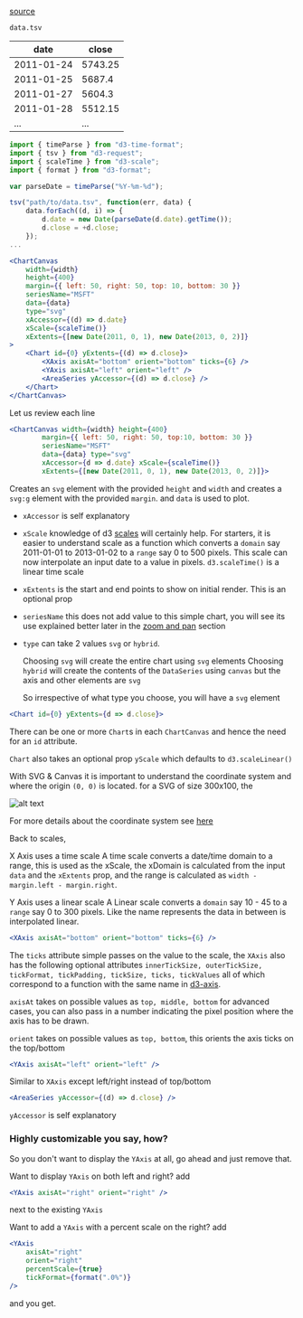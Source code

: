 [source](https://github.com/kossidts/react-stockcharts/blob/master/docs/lib/charts/AreaChart.js) <!--, [codesandbox](https://codesandbox.io/s/github/rrag/react-stockcharts-examples2/tree/master/examples/AreaChart) -->

`data.tsv`

| date       | close   |
| ---------- | ------- |
| 2011-01-24 | 5743.25 |
| 2011-01-25 | 5687.4  |
| 2011-01-27 | 5604.3  |
| 2011-01-28 | 5512.15 |
| ...        | ...     |

```js
import { timeParse } from "d3-time-format";
import { tsv } from "d3-request";
import { scaleTime } from "d3-scale";
import { format } from "d3-format";

var parseDate = timeParse("%Y-%m-%d");

tsv("path/to/data.tsv", function(err, data) {
	data.forEach((d, i) => {
		d.date = new Date(parseDate(d.date).getTime());
		d.close = +d.close;
	});
...
```

```jsx
<ChartCanvas
    width={width}
    height={400}
    margin={{ left: 50, right: 50, top: 10, bottom: 30 }}
    seriesName="MSFT"
    data={data}
    type="svg"
    xAccessor={(d) => d.date}
    xScale={scaleTime()}
    xExtents={[new Date(2011, 0, 1), new Date(2013, 0, 2)]}
>
    <Chart id={0} yExtents={(d) => d.close}>
        <XAxis axisAt="bottom" orient="bottom" ticks={6} />
        <YAxis axisAt="left" orient="left" />
        <AreaSeries yAccessor={(d) => d.close} />
    </Chart>
</ChartCanvas>
```

Let us review each line

```jsx
<ChartCanvas width={width} height={400}
		margin={{ left: 50, right: 50, top:10, bottom: 30 }}
		seriesName="MSFT"
		data={data} type="svg"
		xAccessor={d => d.date} xScale={scaleTime()}
		xExtents={[new Date(2011, 0, 1), new Date(2013, 0, 2)]}>
```

Creates an `svg` element with the provided `height` and `width` and creates a `svg:g` element with the provided `margin`. and `data` is used to plot.

-   `xAccessor` is self explanatory
-   `xScale` knowledge of d3 [scales](https://github.com/mbostock/d3/wiki/Scales) will certainly help. For starters, it is easier to understand scale as a function which converts a `domain` say 2011-01-01 to 2013-01-02 to a `range` say 0 to 500 pixels. This scale can now interpolate an input date to a value in pixels. `d3.scaleTime()` is a linear time scale
-   `xExtents` is the start and end points to show on initial render. This is an optional prop
-   `seriesName` this does not add value to this simple chart, you will see its use explained better later in the [zoom and pan](#/zoom_and_pan) section
-   `type` can take 2 values `svg` or `hybrid`.

    Choosing `svg` will create the entire chart using `svg` elements
    Choosing `hybrid` will create the contents of the `DataSeries` using `canvas` but the axis and other elements are `svg`

    So irrespective of what type you choose, you will have a `svg` element

```jsx
<Chart id={0} yExtents={d => d.close}>
```

There can be one or more `Chart`s in each `ChartCanvas` and hence the need for an `id` attribute.

`Chart` also takes an optional prop `yScale` which defaults to `d3.scaleLinear()`

With SVG & Canvas it is important to understand the coordinate system and where the origin `(0, 0)` is located. for a SVG of size 300x100, the

![alt text](http://www.w3.org/TR/SVG/images/coords/InitialCoords.png "SVG/Canvas coordinate system")

For more details about the coordinate system see [here](http://www.w3.org/TR/SVG/coords.js)

Back to scales,

X Axis uses a time scale
A time scale converts a date/time domain to a range, this is used as the xScale, the xDomain is calculated from the input `data` and the `xExtents` prop, and the range is calculated as `width - margin.left - margin.right`.

Y Axis uses a linear scale
A Linear scale converts a `domain` say 10 - 45 to a `range` say 0 to 300 pixels. Like the name represents the data in between is interpolated linear.

```jsx
<XAxis axisAt="bottom" orient="bottom" ticks={6} />
```

The `ticks` attribute simple passes on the value to the scale, the `XAxis` also has the following optional attributes `innerTickSize, outerTickSize, tickFormat, tickPadding, tickSize, ticks, tickValues` all of which correspond to a function with the same name in [d3-axis](https://github.com/d3/d3-axis).

`axisAt` takes on possible values as `top, middle, bottom` for advanced cases, you can also pass in a number indicating the pixel position where the axis has to be drawn.

`orient` takes on possible values as `top, bottom`, this orients the axis ticks on the top/bottom

```jsx
<YAxis axisAt="left" orient="left" />
```

Similar to `XAxis` except left/right instead of top/bottom

```jsx
<AreaSeries yAccessor={(d) => d.close} />
```

`yAccessor` is self explanatory

### Highly customizable you say, how?

So you don't want to display the `YAxis` at all, go ahead and just remove that.

Want to display `YAxis` on both left and right? add

```jsx
<YAxis axisAt="right" orient="right" />
```

next to the existing `YAxis`

Want to add a `YAxis` with a percent scale on the right? add

```jsx
<YAxis
    axisAt="right"
    orient="right"
    percentScale={true}
    tickFormat={format(".0%")}
/>
```

and you get.
